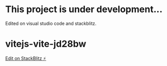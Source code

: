 # This project is under development...

Edited on visual studio code and stackblitz.




# vitejs-vite-jd28bw

[Edit on StackBlitz ⚡️](https://stackblitz.com/edit/vitejs-vite-jd28bw)
